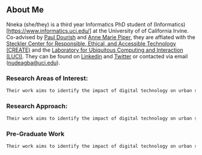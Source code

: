 ## About Me

Nneka (she/they) is a third year Informatics PhD student of (Informatics)[https://www.informatics.uci.edu/] at the University of of California Irvine. Co-advised by [Paul Dourish](https://www.dourish.com/) and [Anne Marie Piper](https://www.ics.uci.edu/~ampiper/), they are affiated with the [Steckler Center for Responsible, Ethical, and Accessible Technology (CREATE)](https://create.ics.uci.edu/) and the [Laboratory for Ubiquitous Computing and Interaction (LUCI)](https://luci.ics.uci.edu/). They can be found on [Linkedin](https://www.linkedin.com/in/nneka-udeagbala/) and [Twitter](https://twitter.com/FKAmozie) or contacted via email (nudeagba@uci.edu).

### Research Areas of Interest:

```markdown
Their work aims to identify the impact of digital technology on urban spaces, specifically how digital storytelling aid mobilization, collaboration, and communal support.

```

### Research Approach:

```markdown
Their work aims to identify the impact of digital technology on urban spaces, specifically how digital storytelling aid mobilization, collaboration, and communal support.

```

### Pre-Graduate Work

```markdown
Their work aims to identify the impact of digital technology on urban spaces, specifically how digital storytelling aid mobilization, collaboration, and communal support.

```
